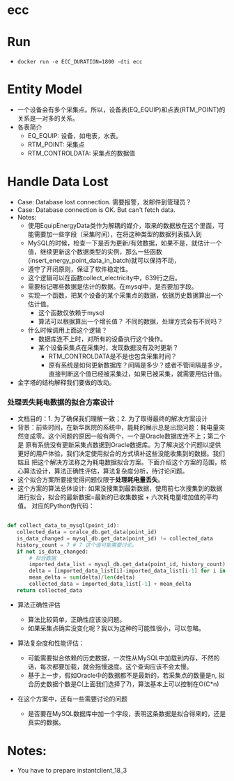 # ecc

# Run
* `docker run -e ECC_DURATION=1800 -dti ecc`

# Entity Model
* 一个设备会有多个采集点。所以，设备表(EQ_EQUIP)和点表(RTM_POINT)的关系是一对多的关系。
* 各表简介
    * EQ_EQUIP: 设备，如电表，水表。
    * RTM_POINT: 采集点
    * RTM_CONTROLDATA: 采集点的数据值

# Handle Data Lost
* Case: Database lost connection. 需要报警，发邮件到管理员？
* Case: Database connection is OK. But can't fetch data.
* Notes:
    * 使用EquipEnergyData类作为解耦的媒介，取来的数据放在这个里面，可能需要加一些字段（采集时间），在将这种类型的数据列表插入到
    * MySQL的时候，检查一下是否为更新/有效数据，如果不是，就估计一个值，继续更新这个数据类型的实例，那么一些函数(insert_energy_point_data_in_batch)就可以保持不动，
    * 遵守了开闭原则，保证了软件稳定性。
    * 这个逻辑可以在函数collect_electricity中，639行之后。
    * 需要标记哪些数据是估计的数据。在mysql中，是否要加字段。
    * 实现一个函数，把某个设备的某个采集点的数据，依据历史数据算出一个估计值。
        * 这个函数仅依赖于mysql
        * 算法可以根据算出一个增长值？ 不同的数据，处理方式会有不同吗？
    * 什么时候调用上面这个逻辑？
        * 数据库连不上时，对所有的设备执行这个操作。
        * 某个设备采集点在采集时，发现数据没有及时更新？
            * RTM_CONTROLDATA是不是也包含采集时间？
            * 原有系统是如何更新数据库？间隔是多少？或者不管间隔是多少，直接判断这个值已经被采集过，如果已被采集，就需要用估计值。
 * 金字塔的结构解释我们要做的改动。
 
 ### 处理丢失耗电数据的拟合方案设计
 * 文档目的：1. 为了确保我们理解一致；2. 为了取得最终的解决方案设计
 * 背景：前些时间，在新华医院的系统中，能耗的展示总是出现问题：耗电量突然变成零。这个问题的原因一般有两个，一个是Oracle数据库连不上；第二个是
 原有系统没有更新采集点数据到Oracle数据库。为了解决这个问题以提供更好的用户体验，我们决定使用拟合的方式填补这些没能收集到的数据。我们姑且
 把这个解决方法称之为耗电数据拟合方案。下面介绍这个方案的范围，核心算法设计，算法正确性评估，算法复杂度分析，待讨论问题。
 * 这个拟合方案所要接觉得问题仅限于**处理耗电量丢失**。
 * 这个方案的算法总体设计: 如果没搜集到最新数据，使用前七次搜集到的数据进行拟合，拟合的最新数据=最新的已收集数据 + 六次耗电量增加值的平均值。
 对应的Python伪代码：
 
 ```python
         
def collect_data_to_mysql(point_id):
    collected_data = oralce_db.get_data(point_id)
    is_data_changed = mysql_db.get_data(point_id) != collected_data
    history_count = 7 # 7 这个值可能需要讨论。
    if not is_data_changed:
        # 拟合数据 
        imported_data_list = mysql_db.get_data(point_id, history_count)
        delta = [imported_data_list[i]-imported_data_list[i-1] for i in range(1,len(imported_data_list))]
        mean_delta = sum(delta)/len(delta)
        collected_data = imported_data_list[-1] + mean_delta
    return collected_data      
```

 * 算法正确性评估
    * 算法比较简单，正确性应该没问题。
    * 如果采集点确实没变化呢？我以为这种的可能性很小，可以忽略。
    
 * 算法复杂度和性能评估：
    * 可能需要拟合依赖的历史数据，一次性从MySQL中加载到内存，不然的话，每次都要加载，就会拖慢速度。这个查询应该不会太慢。
    * 基于上一步，假如Oracle中的数据都不是最新的，若采集点的数量是n, 拟合历史数据个数是C(上面我们选择了7)，算法基本上可以控制在O(C*n)

 * 在这个方案中，还有一些需要讨论的问题
    * 是否要在MySQL数据库中加一个字段，表明这条数据是拟合得来的，还是真实的数据。
 

# Notes:
* You have to prepare instantclient\_18\_3
